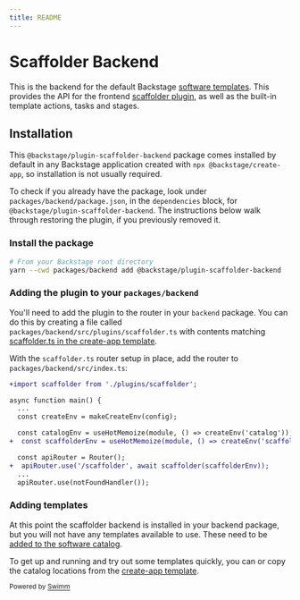 ```yaml
---
title: README
---
```

# Scaffolder Backend

This is the backend for the default Backstage [software templates](https://backstage.io/docs/features/software-templates/). This provides the API for the frontend [scaffolder plugin](https://github.com/backstage/backstage/tree/master/plugins/scaffolder), as well as the built-in template actions, tasks and stages.

## Installation

This `@backstage/plugin-scaffolder-backend` package comes installed by default in any Backstage application created with `npx @backstage/create-app`, so installation is not usually required.

To check if you already have the package, look under `packages/backend/package.json`, in the `dependencies` block, for `@backstage/plugin-scaffolder-backend`. The instructions below walk through restoring the plugin, if you previously removed it.

### Install the package

```bash
# From your Backstage root directory
yarn --cwd packages/backend add @backstage/plugin-scaffolder-backend
```

### Adding the plugin to your `packages/backend`

You'll need to add the plugin to the router in your `backend` package. You can do this by creating a file called `packages/backend/src/plugins/scaffolder.ts` with contents matching [scaffolder.ts in the create-app template](https://github.com/backstage/backstage/blob/master/packages/create-app/templates/default-app/packages/backend/src/plugins/scaffolder.ts).

With the `scaffolder.ts` router setup in place, add the router to `packages/backend/src/index.ts`:

```diff
+import scaffolder from './plugins/scaffolder';

async function main() {
  ...
  const createEnv = makeCreateEnv(config);

  const catalogEnv = useHotMemoize(module, () => createEnv('catalog'));
+  const scaffolderEnv = useHotMemoize(module, () => createEnv('scaffolder'));

  const apiRouter = Router();
+  apiRouter.use('/scaffolder', await scaffolder(scaffolderEnv));
  ...
  apiRouter.use(notFoundHandler());

```

### Adding templates

At this point the scaffolder backend is installed in your backend package, but you will not have any templates available to use. These need to be [added to the software catalog](https://backstage.io/docs/features/software-templates/adding-templates).

To get up and running and try out some templates quickly, you can or copy the catalog locations from the [create-app template](https://github.com/backstage/backstage/blob/master/packages/create-app/templates/default-app/app-config.yaml.hbs).

<SwmMeta version="3.0.0"><sup>Powered by [Swimm](https://app.swimm.io/)</sup></SwmMeta>
